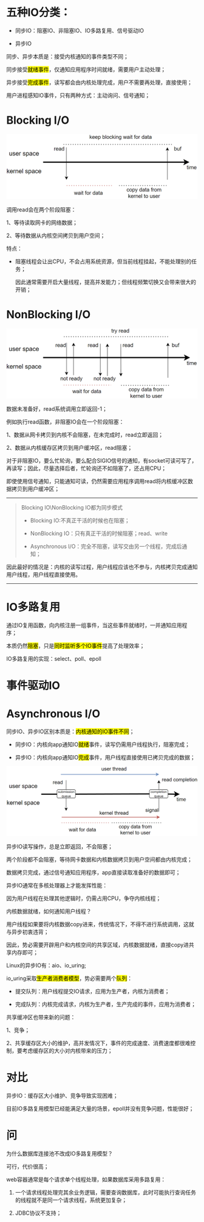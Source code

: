 # 五种IO分类：

- 同步IO：阻塞IO、非阻塞IO、IO多路复用、信号驱动IO

- 异步IO

同步、异步本质是：接受内核通知的事件类型不同；

同步接受<mark>就绪事件</mark>，仅通知应用程序时间就绪，需要用户主动处理；

异步接受<mark>完成事件</mark>，读写都会由内核处理完成，用户不需要再处理，直接使用；

用户进程感知IO事件，只有两种方式：主动询问、信号通知；

# Blocking I/O

![](../.images/2022-11-13-21-51-11-image.png)

调用read会在两个阶段阻塞：

1、等待读取网卡的网络数据；

2、等待数据从内核空间拷贝到用户空间；

特点：

- 阻塞线程会让出CPU，不会占用系统资源，但当前线程挂起，不能处理别的任务；
  
  因此通常需要开启大量线程，提高并发能力；但线程频繁切换又会带来很大的开销；

# NonBlocking I/O

![](../.images/2022-11-13-21-50-59-image.png)

数据未准备好，read系统调用立即返回-1；

例如执行read函数，非阻塞IO会在一个阶段阻塞：

1、数据从网卡拷贝到内核不会阻塞，在未完成时，read立即返回；

2、数据从内核缓存区拷贝到用户缓冲区，read阻塞；

对于非阻塞IO，要么忙轮询，要么配合SIGIO信号的通知，有socket可读可写了，再读写；因此，尽量选择后者，忙轮询还不如阻塞了，还占用CPU；

即使使用信号通知，只能通知可读，仍然需要应用程序调用read将内核缓冲区数据拷贝到用户缓冲区；

--------------------------

> Blocking IO\NonBlocking IO都为同步模式
> 
> - Blocking IO:不真正干活的时候也在阻塞；
> 
> - NonBlocking IO：只有真正干活的时候阻塞；read、write
> 
> - Asynchronous I/O：完全不阻塞，读写交由另一个线程，完成后通知；

因此最好的情况是：内核的读写过程，用户线程应该也不参与，内核拷贝完成通知用户线程，用户线程直接使用。

-----------------------

# IO多路复用

通过IO复用函数，向内核注册一组事件，当这些事件就绪时，一并通知应用程序；

本质仍然<mark>阻塞</mark>，只是<mark>同时监听多个IO事件</mark>提高了处理效率；

IO多路复用的实现：select、poll、epoll

# 事件驱动IO

# Asynchronous I/O

同步IO、异步IO区别本质是：<mark>内核通知的IO事件不同</mark>；

- 同步IO：内核向app通知IO<mark>就绪</mark>事件，读写仍需用户线程执行，阻塞完成；

- 异步IO：内核向app通知IO<mark>完成</mark>事件，用户线程直接使用已拷贝完成的数据；

![](../.images/2022-11-16-20-47-52-image.png)

异步IO读写操作，总是立即返回，不会阻塞；

两个阶段都不会阻塞，等待网卡数据和内核数据拷贝到用户空间都由内核完成；

数据拷贝完成，通过信号通知应用程序，app直接读取准备好的数据即可；

异步IO通常在多核处理器上才能发挥性能：

因为用户线程在处理其他逻辑时，仍需占用CPU，争夺内核线程；

内核数据就绪，如何通知用户线程？

用户线程如果要将内核数据copy进来，传统情况下，不得不进行系统调用，这就与异步初衷违背；

因此，势必需要开辟用户和内核空间的共享区域，内核数据就绪，直接copy进共享内存即可；

Linux的异步IO有：aio、io_uring;

io_uring采取<mark>生产者消费者模型</mark>，势必需要两个<mark>队列</mark>：

- 提交队列：用户线程提交IO请求，应用为生产者，内核为消费者；

- 完成队列：内核完成请求，内核为生产者，生产完成的事件，应用为消费者；

共享缓冲区也带来新的问题：

1、竞争；

2、共享缓存区大小的维护，高并发情况下，事件的完成速度、消费速度都很难控制，要考虑缓存区的大小对内核带来的压力；

# 对比

异步IO：缓存区大小维护、竞争导致实现困难；

目前IO多路复用模型已经能满足大量的场景，epoll并没有竞争问题，性能很好；

# 问

为什么数据库连接池不改成IO多路复用模型？

可行，代价很高；

web容器通常是每个请求单个线程处理，如果数据库采用多路复用：

1. 一个请求线程处理完其余业务逻辑，需要查询数据库，此时可能执行查询任务的线程就不是同一个请求线程，系统更加复杂；

2. JDBC协议不支持；
